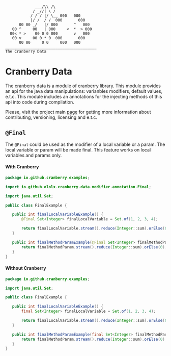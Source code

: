```
             ___/\\ /\  
            / _//| \ /  
           / / / |/ \__ 000   000
           |/ /  / /  000       000
      00 00 _/   |/ 000       ^   000
   00 ^     00   | 000     <  *  > 000  
  00< * >    00 0 0 000       v   000
   00 v     00 0 * 0  000       000
      00 00     0 0     000   000
________________________________________
The Cranberry Data          
```

# Cranberry Data

The cranberry data is a module of cranberry library. This module provides an api for the java data manipulations: varianbles modifiers, default values, e.t.c. This module includes an annotations for the injecting methods of this api into code during compilation.

Please, visit the project main [page](../README.md) for getting more information about contributing, versioning, licensing and e.t.c.

## `@Final`

The `@Final` could be used as the modifier of a local variable or a param. The local variable or param will be made final. This feature works on local variables and params only.

#### With Cranberry
 ```java
package io.github.cranberry.examples;

import io.github.ololx.cranberry.data.modifier.annotation.Final;

import java.util.Set;

public class FinalExample {

    public int finalLocalVariableExample() {
        @Final Set<Integer> finalLocalVariable = Set.of(1, 2, 3, 4);

        return finalLocalVariable.stream().reduce(Integer::sum).orElse(0);
    }

    public int finalMethodParamExample(@Final Set<Integer> finalMethodParam) {
        return finalMethodParam.stream().reduce(Integer::sum).orElse(0);
    }
}
 ```

#### Without Cranberry

 ```java
package io.github.cranberry.examples;

import java.util.Set;

public class FinalExample {

    public int finalLocalVariableExample() {
        final Set<Integer> finalLocalVariable = Set.of(1, 2, 3, 4);

        return finalLocalVariable.stream().reduce(Integer::sum).orElse(0);
    }

    public int finalMethodParamExample(final Set<Integer> finalMethodParam) {
        return finalMethodParam.stream().reduce(Integer::sum).orElse(0);
    }
}
 ```
